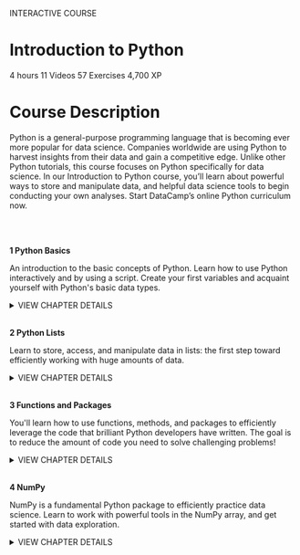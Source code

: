 INTERACTIVE COURSE
# Introduction to Python

4 hours
11 Videos
57 Exercises
4,700 XP

# Course Description

Python is a general-purpose programming language that is becoming ever more popular for data science. Companies worldwide are using Python to harvest insights from their data and gain a competitive edge. Unlike other Python tutorials, this course focuses on Python specifically for data science. In our Introduction to Python course, you’ll learn about powerful ways to store and manipulate data, and helpful data science tools to begin conducting your own analyses. Start DataCamp’s online Python curriculum now.

<br><br>

**1 Python Basics**

An introduction to the basic concepts of Python. Learn how to use Python interactively and by using a script. Create your first variables and acquaint yourself with Python's basic data types.

<details>
<summary>VIEW CHAPTER DETAILS</summary>
<ul>
<li>Hello Python ------------------------------------------------------------------------------------------------------------------ 50 xp</li>
<li>The Python Interface -------------------------------------------------------------------------------------------------------- 100 xp</li>
<li>When to use Python? --------------------------------------------------------------------------------------------------------- 50 xp</li>
<li>Any comments? -------------------------------------------------------------------------------------------------------------- 100 xp</li>
<li>Python as a calculator ------------------------------------------------------------------------------------------------------- 100 xp</li>
<li>Variables and Types ----------------------------------------------------------------------------------------------------------- 50 xp</li>
<li>Variable Assignment --------------------------------------------------------------------------------------------------------- 100 xp</li>
<li>Calculations with variables -------------------------------------------------------------------------------------------------- 100 xp</li>
<li>Other variable types --------------------------------------------------------------------------------------------------------- 100 xp</li>
<li>Guess the type ---------------------------------------------------------------------------------------------------------------- 50 xp</li>
<li>Operations with other types ------------------------------------------------------------------------------------------------ 100 xp</li>
<li>Type conversion ------------------------------------------------------------------------------------------------------------- 100 xp</li>
<li>Can Python handle everything? ---------------------------------------------------------------------------------------------- 50 xp</li>
</ul>
</details>

<br>

**2 Python Lists**

Learn to store, access, and manipulate data in lists: the first step toward efficiently working with huge amounts of data.

<details>
<summary>VIEW CHAPTER DETAILS</summary>
<ul>
<li>Hello Python ------------------------ 50 xp</li>
<li>The Python Interface -------------- 100 xp</li>
<li>When to use Python? --------------- 50 xp</li>
<li>Any comments? -------------------- 100 xp</li>
<li>Python as a calculator ------------- 100 xp</li>
<li>Variables and Types ----------------- 50 xp</li>
<li>Variable Assignment --------------- 100 xp</li>
<li>Calculations with variables -------- 100 xp</li>
<li>Other variable types --------------- 100 xp</li>
<li>Guess the type ---------------------- 50 xp</li>
<li>Operations with other types ------ 100 xp</li>
<li>Type conversion ------------------- 100 xp</li>
<li>Can Python handle everything? ---- 50 xp</li>
</ul>
</details>

<br>

**3 Functions and Packages**

You'll learn how to use functions, methods, and packages to efficiently leverage the code that brilliant Python developers have written. The goal is to reduce the amount of code you need to solve challenging problems!

<details>
<summary>VIEW CHAPTER DETAILS</summary>
<ul>
<li>Hello Python ------------------------ 50 xp</li>
<li>The Python Interface -------------- 100 xp</li>
<li>When to use Python? --------------- 50 xp</li>
<li>Any comments? -------------------- 100 xp</li>
<li>Python as a calculator ------------- 100 xp</li>
<li>Variables and Types ----------------- 50 xp</li>
<li>Variable Assignment --------------- 100 xp</li>
<li>Calculations with variables -------- 100 xp</li>
<li>Other variable types --------------- 100 xp</li>
<li>Guess the type ---------------------- 50 xp</li>
<li>Operations with other types ------ 100 xp</li>
<li>Type conversion ------------------- 100 xp</li>
<li>Can Python handle everything? ---- 50 xp</li>
</ul>
</details>

<br>

**4 NumPy**

NumPy is a fundamental Python package to efficiently practice data science. Learn to work with powerful tools in the NumPy array, and get started with data exploration.

<details>
<summary>VIEW CHAPTER DETAILS</summary>
<ul>
<li>Hello Python ------------------------ 50 xp</li>
<li>The Python Interface -------------- 100 xp</li>
<li>When to use Python? --------------- 50 xp</li>
<li>Any comments? -------------------- 100 xp</li>
<li>Python as a calculator ------------- 100 xp</li>
<li>Variables and Types ----------------- 50 xp</li>
<li>Variable Assignment --------------- 100 xp</li>
<li>Calculations with variables -------- 100 xp</li>
<li>Other variable types --------------- 100 xp</li>
<li>Guess the type ---------------------- 50 xp</li>
<li>Operations with other types ------ 100 xp</li>
<li>Type conversion ------------------- 100 xp</li>
<li>Can Python handle everything? ---- 50 xp</li>
</ul>
</details>
